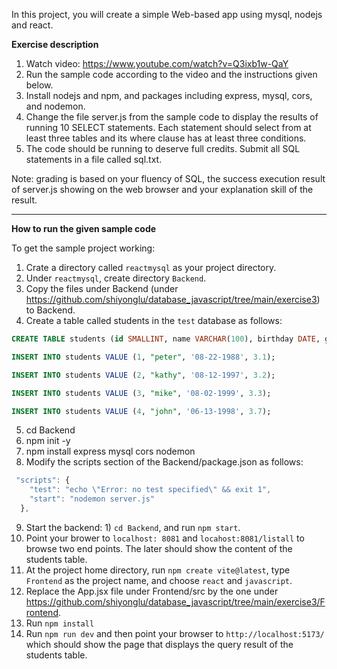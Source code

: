 In this project, you will create a simple Web-based app using mysql, nodejs and react.

**Exercise description**
1. Watch video: https://www.youtube.com/watch?v=Q3ixb1w-QaY
2. Run the sample code according to the video and the instructions given below.
3. Install nodejs and npm, and packages including express, mysql, cors, and nodemon.
4. Change the file server.js from the sample code to display the results of running 10 SELECT statements. Each statement should select from at least three tables and its where clause has at least three conditions.  
5. The code should be running to deserve full credits. Submit all SQL statements in a file called sql.txt. 

Note: grading is based on your fluency of SQL, the success execution result of server.js showing on the web browser and your explanation skill of the result. 

-------------------------------------------------------------------------------------------

**How to run the given sample code**

To get the sample project working: 
1. Crate a directory called ```reactmysql``` as your project directory. 
2. Under ```reactmysql```, create directory ```Backend```. 
3. Copy the files under Backend (under https://github.com/shiyonglu/database_javascript/tree/main/exercise3) to Backend.
4. Create a table called students in the ``test`` database as follows:

```SQL
CREATE TABLE students (id SMALLINT, name VARCHAR(100), birthday DATE, gpa FLOAT);

INSERT INTO students VALUE (1, "peter", '08-22-1988', 3.1);

INSERT INTO students VALUE (2, "kathy", '08-12-1997', 3.2);

INSERT INTO students VALUE (3, "mike", '08-02-1999', 3.3);

INSERT INTO students VALUE (4, "john", '06-13-1998', 3.7);

```

5. cd Backend
6. npm init -y
7. npm install express mysql cors nodemon
8. Modify the scripts section of the Backend/package.json as follows:

```javascript
 "scripts": {
    "test": "echo \"Error: no test specified\" && exit 1",
    "start": "nodemon server.js"
  },
```
9. Start the backend: 1) ```cd Backend```, and run ```npm start```.
10. Point your brower to ```localhost: 8081``` and ```locahost:8081/listall``` to browse two end points. The later should show the content of the students table.
11. At the project home directory, run ```npm create vite@latest```, type ```Frontend``` as the project name, and choose ```react``` and ```javascript```.
12. Replace the App.jsx file under Frontend/src by the one under https://github.com/shiyonglu/database_javascript/tree/main/exercise3/Frontend.
13. Run ```npm install```
14. Run ```npm run dev``` and then point your browser to ```http://localhost:5173/``` which should show the page that displays the query result of the students table. 



